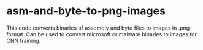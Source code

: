 # asm-and-byte-to-png-images
This code converts binaries of assembly and byte files to images in .png format. Can be used to convert microsoft or malware binaries to images for CNN training.
